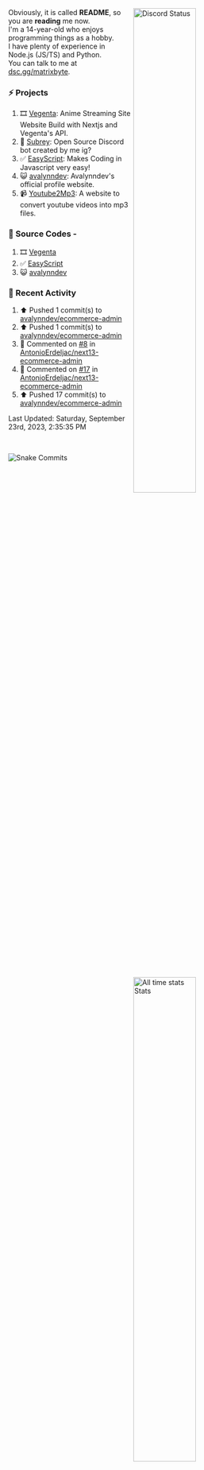 <a href="https://discord.com/users/735059235141845003" target="_blank">
	<img width="50%" align="right" alt="Discord Status" src="https://lanyard.cnrad.dev/api/735059235141845003?bg=1f1f1f&borderRadius=5px">
</a>
<a href="https://wakatime.com/@Avalynn" target="_blank">
	<img width="50%" align="right" alt="All time stats Stats" src="https://github-readme-stats.vercel.app/api/wakatime?username=avalynn&border_radius=5px&theme=dark&bg_color=1f1f1f&border_color=1f1f1f&icon_color=58a6ff&show_icons=true&disable_animations=true&custom_title=All%20Time%20Stats&v=2">
</a>

<div align="left">
Obviously, it is called <b>README</b>, so you are <b>reading</b> me now.<br> 
I'm a 14-year-old who enjoys programming things as a hobby. <br>
I have plenty of experience in Node.js (JS/TS) and Python.<br>
You can talk to me at <a href="https://dsc.gg/matrixbyte">dsc.gg/matrixbyte</a>.<br>
</div>

### ⚡ Projects
1. 🎞️ [Vegenta](https://vegenta.is-an.app): Anime Streaming Site Website Build with Nextjs and Vegenta's API.
2. 🤖 [Subrey](https://github.com/uzukidev/Subrey): Open Source Discord bot created by me ig?
3. ✅ [EasyScript](https://www.npmjs.com/package/easyscriptjs): Makes Coding in Javascript very easy!
4. 😺 [avalynndev](https://avalynn.is-a-good.dev): Avalynndev's official profile website.
5. 📹 [Youtube2Mp3](https://yt2mp3.is-an.app): A website to convert youtube videos into mp3 files.

### 📄 Source Codes -
1. 🎞️ [Vegenta](https://github.com/avalynndev/vegenta)
2. ✅ [EasyScript](https://github.com/EasyScriptJS/EasyScript)
3. 😺 [avalynndev](https://github.com/uzukidev/avalynndev)

### 📄 Recent Activity

<!--RECENT_ACTIVITY:start-->
1. ⬆️ Pushed 1 commit(s) to [avalynndev/ecommerce-admin](https://github.com/avalynndev/ecommerce-admin)<br>
2. ⬆️ Pushed 1 commit(s) to [avalynndev/ecommerce-admin](https://github.com/avalynndev/ecommerce-admin)<br>
3. 💬 Commented on [#8](https://github.com/AntonioErdeljac/next13-ecommerce-admin/issues/8#issuecomment-1732293839) in [AntonioErdeljac/next13-ecommerce-admin](https://github.com/AntonioErdeljac/next13-ecommerce-admin)<br>
4. 💬 Commented on [#17](https://github.com/AntonioErdeljac/next13-ecommerce-admin/issues/17#issuecomment-1732293683) in [AntonioErdeljac/next13-ecommerce-admin](https://github.com/AntonioErdeljac/next13-ecommerce-admin)<br>
5. ⬆️ Pushed 17 commit(s) to [avalynndev/ecommerce-admin](https://github.com/avalynndev/ecommerce-admin)<br>
<!--RECENT_ACTIVITY:end-->

<!--RECENT_ACTIVITY:last_update-->
Last Updated: Saturday, September 23rd, 2023, 2:35:35 PM
<!--RECENT_ACTIVITY:last_update_end-->

<br />

![Snake Commits](https://raw.githubusercontent.com/avalynndev/avalynndev/output/github-contribution-grid-snake.svg)
